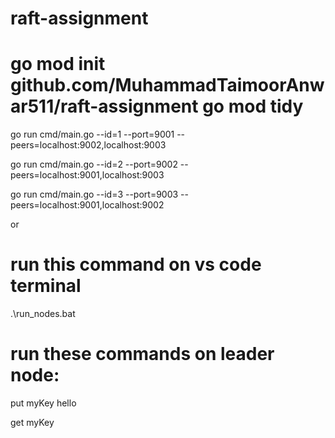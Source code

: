 # raft-assignment

go mod init github.com/MuhammadTaimoorAnwar511/raft-assignment
go mod tidy
===

go run cmd/main.go --id=1 --port=9001 --peers=localhost:9002,localhost:9003

go run cmd/main.go --id=2 --port=9002 --peers=localhost:9001,localhost:9003

go run cmd/main.go --id=3 --port=9003 --peers=localhost:9001,localhost:9002

or
# run this command on vs code terminal
.\run_nodes.bat

# run these commands on leader node:

put myKey hello

get myKey

